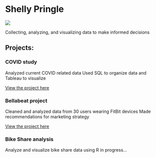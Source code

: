 # Shelly Pringle
![](https://github.com/shellypringle/Data-Analysis-Portfolio/blob/main/my%20profile%20pic.jpg?raw=true)

Collecting, analyzing, and visualizing data to make informed decisions

## Projects:
### COVID study 
Analyzed current COVID related data
Used SQL to organize data and Tableau to visualize

[View the project here](https://github.com/shellypringle/COVID-study) 

### Bellabeat project
Cleaned and analyzed data from 30 users wearing FitBit devices
Made recommendations for marketing strategy

[View the project here](https://github.com/shellypringle/Bellabeat-Project)

### Bike Share analysis
Analyze and visualize bike share data using R
in progress...
